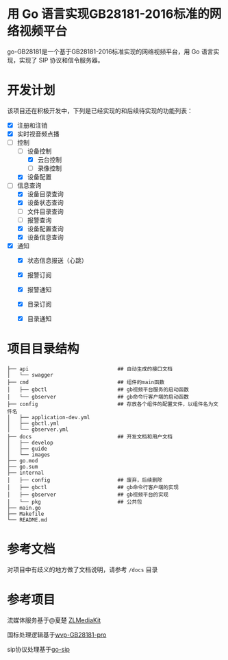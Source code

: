 # 用 Go 语言实现GB28181-2016标准的网络视频平台
go-GB28181是一个基于GB28181-2016标准实现的网络视频平台，用 Go 语言实现，实现了 SIP 协议和信令服务器。

# 开发计划

该项目还在积极开发中，下列是已经实现的和后续待实现的功能列表：

- [x] 注册和注销
- [x] 实时视音频点播
- [ ] 控制
  - [ ] 设备控制
    - [x] 云台控制
    - [ ] 录像控制
  - [x] 设备配置
- [ ] 信息查询
  - [x] 设备目录查询
  - [x] 设备状态查询
  - [ ] 文件目录查询
  - [ ] 报警查询
  - [x] 设备配置查询
  - [x] 设备信息查询
- [x] 通知 
  - [x] 状态信息报送（心跳）
  - [x] 报警订阅
  - [x] 报警通知
  - [x] 目录订阅
  - [x] 目录通知


# 项目目录结构

```
├── api                             ## 自动生成的接口文档
│   └── swagger                     
├── cmd                             ## 组件的main函数
│   ├── gbctl                       ## gb视频平台服务的启动函数
│   └── gbserver                    ## gb命令行客户端的启动函数
├── config                          ## 存放各个组件的配置文件，以组件名为文件名
│   ├── application-dev.yml
│   ├── gbctl.yml
│   └── gbserver.yml
├── docs                            ## 开发文档和用户文档
│   ├── develop
│   ├── guide
│   └── images
├── go.mod
├── go.sum
├── internal        
│   ├── config                      ## 废弃，后续删除
│   ├── gbctl                       ## gb命令行客户端的实现
│   ├── gbserver                    ## gb视频平台的实现
│   └── pkg                         ## 公共包
├── main.go
├── Makefile
└── README.md
```

# 参考文档

对项目中有歧义的地方做了文档说明，请参考 `/docs` 目录


# 参考项目

流媒体服务基于@夏楚 [ZLMediaKit](https://github.com/ZLMediaKit/ZLMediaKit) 

国标处理逻辑基于[wvp-GB28181-pro](https://github.com/648540858/wvp-GB28181-pro) 

sip协议处理基于[go-sip](https://github.com/ghettovoice/gosip)